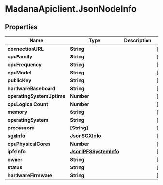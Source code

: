 # MadanaApiclient.JsonNodeInfo

## Properties

Name | Type | Description | Notes
------------ | ------------- | ------------- | -------------
**connectionURL** | **String** |  | [optional] 
**cpuFamily** | **String** |  | [optional] 
**cpuFrequency** | **String** |  | [optional] 
**cpuModel** | **String** |  | [optional] 
**publicKey** | **String** |  | [optional] 
**hardwareBaseboard** | **String** |  | [optional] 
**operatingSystemUptime** | **Number** |  | [optional] 
**cpuLogicalCount** | **Number** |  | [optional] 
**memory** | **String** |  | [optional] 
**operatingSystem** | **String** |  | [optional] 
**processors** | **[String]** |  | [optional] 
**sgxInfo** | [**JsonSGXInfo**](JsonSGXInfo.md) |  | [optional] 
**cpuPhysicalCores** | **Number** |  | [optional] 
**ipfsInfo** | [**JsonIPFSSystemInfo**](JsonIPFSSystemInfo.md) |  | [optional] 
**owner** | **String** |  | [optional] 
**status** | **String** |  | [optional] 
**hardwareFirmware** | **String** |  | [optional] 


